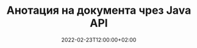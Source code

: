 ---
############################# Static ############################
layout: "product"
date: 2022-02-23T12:00:00+02:00
draft: false

product: "Annotation"
product_tag: "annotation"
platform: "Java"
platform_tag: "java"

############################# Head ############################
head_title: "API за анотация на Java документи | Преглед и анотиране на PDF Word Excel PPTX изображения"
head_description: "API за анотация на документ на Java. Преглеждайте, маркирайте, коментирайте и коментирайте PDF Word DOCX, Excel XLSX, PPTX, EML EMLX, VSS VSD, OTP, CAD и файлови формати с изображения."

############################# Header ##########################
title: "Анотация на документа чрез Java API"
description: "Създавайте Java приложения с възможности за преглед и анотиране на PDF, HTML, MS Office и други формати на документи, без да инсталирате външен софтуер."
button:
    enable: true
    icon: "fas fa-arrow-down"
    label: "Изтеглете безплатна пробна версия"
    link: "https://downloads.groupdocs.com/annotation/java"

############################# SubMenu #########################
submenu:
    enable: true
    
    left:
        img_alt: "GroupDocs.Annotation for Java"
        image: "https://www.groupdocs.cloud/templates/groupdocs/images/product-logos/groupdocs-annotation-java.png"
        product: "GroupDocs.Annotation"
        platform: "Java"

    middle:
        button:
            # button loop
            - link: "#features"
              text: "Характеристика"

            # button loop
            - link: "https://products.groupdocs.app/annotation"
              text: "Демонстрации на живо"

            # button loop
            - link: "https://purchase.groupdocs.com/pricing/annotation/java"
              text: "Ценообразуване"

    right:
        link_download: "https://downloads.groupdocs.com/annotation"
        link_learn: "https://docs.groupdocs.com/annotation/java/"
        link_buy: "https://purchase.groupdocs.com"

############################# Overview ############################
overview:
    enable: true
    content: |
      GroupDocs.Annotation Java API е продукт, който ви позволява да работите с анотации в документи на различни платформи и операционни системи, като Android, MacOS, Linux, Windows. GroupDocs.Annotation предоставя библиотека с прост API, който дава много предимства: например, ако трябва да запазите поверителността на данните или да изберете колко енергия ви е необходима, за да работите с библиотеката, или частично да промените работата с анотации, библиотеката е много лек и гъвкав.

      API на GroupDocs.Annotation за Java ви позволява да работите с различни типове анотации, които включват: текст, полилиния, област, подчертаване, точка, воден знак, стрелка, елипса, заместване на текст, разстояние, текстово поле, редактиране на ресурси и т.н. И поддържа повечето популярни формати на документи като: PDF, HTML, Microsoft Office Word, електронни таблици на Excel, презентации на PowerPoint, Visio, имейли на Outlook, изображения, метафайлове, CAD чертежи и различни други формати. API предоставя възможност за получаване на миниатюри на страници на документи и поддържа импортиране и експортиране на анотация към и от PDF файлове.

      Използвайки библиотека, можете да [добавите](/аннотация/java/bmp/), [редактирате](/аннотация/java/bmp/), [извлечете](/аннотация/java/bmp/) и [изтриете](/анотация /java/bmp/) анотации от документи, завъртане на документи, решение за промяна на миниатюри и това не е пълен списък на всички възможности. Той също така предлага изчерпателен набор от обекти с данни за персонализиране на свойствата на анотацията според вашите изисквания във всички поддържани формати на документи.

      Работата с GroupDocs.Annotation за Java API е много проста и се състои само от няколко основни стъпки. Първо трябва да настроите лиценз, след това да изберете файла, с който искате да работите, след това да манипулирате по някакъв начин с анотациите на документа (изтриване/редактиране/извличане/изтриване) и да запишете резултата. За повече информация, моля, вижте продуктовата [документация](https://docs.groupdocs.com/annotation/java/getting-started/) или нашите [примери](https://github.com/groupdocs-annotation/GroupDocs.Annotation -за-Java).
      
      GroupDocs.Annotation се актуализира редовно и осигурява поддръжка за своите клиенти, винаги сте добре дошли да ни зададете въпроси или да изпратите вашите идеи или да ни кажете за вашите нужди от нещо ново и ние с удоволствие ще го внедрим в нашите нови версии.
    tabs:
      enable: true
      
      ## TAB ONE ##
      tab_one:
        description: |
          Следва общ преглед на GroupDocs.Annotation за Java:
      
        right:
          enable: true
          icon: "fab fa-html5"
          title:  Преглед
          content: |
            * Добавяне на анотации
            * Експортиране на анотации 
            * Импортиране на анотации
            * Коментари, базирани на отговор
            * Съвместимост с анотация
      
      ## TAB TWO ##
      tab_two:
        description: |
          GroupDocs.Annotation за Java поддържа всички популярни [файлови формати на документи](https://docs.groupdocs.com/annotation/java/supported-document-formats/), включително: Microsoft Office, PDF, изображения и много други.

        left:
          enable: true
          table:
            # table loop
            - title: "Microsoft Office Formats"
              content: |
                * **Word**: [DOC](/annotation/java/doc/), [DOCX](/annotation/java/docx/), [DOCM](/annotation/java/docm/), [DOT](/annotation/java/dot/), [DOTX](/annotation/java/dotx/), [RTF](/annotation/java/rtf/)
                * **Excel**: [XLS](/annotation/java/xls/), [XLSX](/annotation/java/xlsx/), [XLSB](/annotation/java/xlsb/), [XLSM](/annotation/java/xlsm/)
                * **PowerPoint**: [PPT](/annotation/java/ppt/), [PPTX](/annotation/java/pptx/), [PPS](/annotation/java/pps/), [PPSX](/annotation/java/ppsx/), [POTM](/annotation/java/potm/), [POTX](/annotation/java/potx/), [PPSM](/annotation/java/ppsm/), [PPTM](/annotation/java/pptm/), [WMF](/annotation/java/wmf/), [EMF](/annotation/java/emf/)
                * **Outlook**: [EML](/annotation/java/eml/), [EMLX](/annotation/java/emlx/), [MSG](/annotation/java/msg/)
                * **Visio**: [VSS](/annotation/java/vss/), [VST](/annotation/java/vst/), [VSD](/annotation/java/vsd/), [VSDX](/annotation/java/vsdx/), [VSX](/annotation/java/vsx/)

        right:
          enable: true
          table:
            # table loop
            - title: "Other Formats"
              content: |
                * **Portable**: [PDF](/annotation/java/pdf/) (PDF/A-1a, PDF/A-1b, PDF/A-2a)
                * **OpenDocument**: [ODT](/annotation/java/odt/), [ODS](/annotation/java/ods/), [ODP](/annotation/java/odp/)
                * **Images**: [BMP](/annotation/java/bmp/), [JPG](/annotation/java/jpg/), [JPEG](/annotation/java/jpeg/), [TIFF](/annotation/java/tiff/), [TIF](/annotation/java/tif/), [PNG](/annotation/java/png/), [GIF](/annotation/java/gif/), [DCM](/annotation/java/dcm/), [DICOM](/annotation/java/dicom/)
                * **AutoCAD**: [DWG](/annotation/java/dwg/), [DXF](/annotation/java/dxf/), [CAD](/annotation/java/cad/)
                * **Other**: [HTM](/annotation/java/htm/), [HTML](/annotation/java/html/), [CSV](/annotation/java/csv/), [DJVU](/annotation/java/djvu/), [OTP](/annotation/java/otp/), [OTT](/annotation/java/ott/)

      ## TAB THREE ##
      tab_three:
        description: |
          GroupDocs.Annotation за Java поддържа следните операционни системи, рамки и мениджъри на пакети:
        
        left:
          enable: true
          table:
            # table loop
            - icon: "fab fa-windows"
              title:  Операционна система
              content: |
                * Microsoft Windows Desktop
                * Microsoft Windows Server
                * Linux
                * MacOS

            # table loop
            - icon: "fas fa-code"
              title:  Поддържани рамки
              content: |
                * Java 7 (1.7) and above

        right:
          enable: true
          table:
            # table loop
            - icon: "fas fa-cogs"
              title:  Среди за разработка
              content: |
                * NetBeans
                * IntelliJ IDEA
                * Eclipse

            # table loop
            - icon: "fas fa-tools"
              title:  Инструмент за автоматизация на изграждане
              content: |
                * Maven

############################# Features ############################
features:
    enable: true
    title: GroupDocs. Анотация за функциите на Java

    feature:
      # feature loop
      - icon: "fas fa-copy"
        link: "https://docs.groupdocs.com/annotation/java/add-area-annotation/"
        content: Добавете анотация за област в документа и свържете прости и вложени коментари

      # feature loop
      - icon: "fas fa-eye"
        link: "https://docs.groupdocs.com/annotation/java/add-arrow-annotation/"
        content: Посочете конкретно съдържание с помощта на анотация със стрелка

      # feature loop
      - icon: "fas fa-bolt"
        link: "https://docs.groupdocs.com/annotation/java/add-watermark-annotation/"
        content: Задайте текстови водни знаци на PDF, слайдове, работни листове в Excel, изображения и диаграми под ъгъл
      
      # feature loop
      - icon: "fas fa-file-powerpoint"
        link: "https://docs.groupdocs.com/annotation/java/add-point-annotation/"
        content: Добавете изскачащи коментари към всяко място в документа с помощта на анотация на точки

      # feature loop
      - icon: "fas fa-code"
        link: "https://docs.groupdocs.com/annotation/java/add-polyline-annotation/"
        content: Използвайте анотация за полилиния, за да свържете последователност от линейни сегменти, дъгови сегменти или и двете

      # feature loop
      - icon: "fas fa-cloud"
        link: "https://docs.groupdocs.com/annotation/java/add-ellipse-annotation/"
        content: Добавяне на анотация с елипса към PDF, Word документи, електронни таблици, презентации, диаграми и изображения

      # feature loop
      - icon: "fas fa-remove-format"
        link: "https://docs.groupdocs.com/annotation/java/add-watermark-annotation/"
        content: Добавете ъглови водни знаци за PDF, PowerPoint, Excel, изображения и диаграми

      # feature loop
      - icon: "fas fa-comment-slash"
        link: "https://docs.groupdocs.com/annotation/java/add-underline-annotation/"
        content: Извличане на координати на текстова анотация в представяне на изображение на документ

      # feature loop
      - icon: "fas fa-location-arrow"
        link: "https://docs.groupdocs.com/annotation/java/add-annotation-to-the-document/"
        content: Подчертайте, зачертайте или модифицирайте конкретен текст в документ

      # feature loop
      - icon: "fas fa-border-all"
        link: "https://docs.groupdocs.com/annotation/java/add-annotation-to-the-document/"
        content: Добавете текстов печат или воден знак и текстово поле в документ

      # feature loop
      - icon: "fas fa-wrench"
        link: "https://docs.groupdocs.com/annotation/java/add-point-annotation/"
        content: Импортиране и експортиране на анотации сред документи на Word и презентации на PowerPoint

      # feature loop
      - icon: "fas fa-columns"
        link: "https://docs.groupdocs.com/annotation/java/add-strikeout-annotation/"
        content: Анотиране на електронни таблици на Excel с типове анотации тип Text, TextReplacement, Watermark & ​​Resource Redaction

      # feature loop
      - icon: "fas fa-file-word"
        link: "https://docs.groupdocs.com/annotation/java/get-file-info/"
        content: Добавете полилинии, зачертани, подчертани или текстови анотации към презентации и слайдове на PowerPoint

      # feature loop
      - icon: "fas fa-envelope"
        link: "https://docs.groupdocs.com/annotation/java/basic-usage/"
        content: Маркиране на анотация на точки в презентации с помощта на X, Y координати

      # feature loop
      - icon: "fas fa-print"
        link: "https://docs.groupdocs.com/annotation/java/add-strikeout-annotation/"
        content: Добавете анотации за зачертаване, текст, подчертаване или полилиния към изображения

      # feature loop
      - icon: "fas fa-file-archive"
        link: "https://docs.groupdocs.com/annotation/java/add-link-annotation/"
        content: Извличане на информация за документ и изображения за диаграми на Visio, като VSS и VSD
      
      # feature loop
      - icon: "fas fa-file-code"
        link: "https://docs.groupdocs.com/annotation/java/basic-usage/"
        content: Вземете миниатюри на страниците на документа и работете с многостранични TIFF файлове

      # feature loop
      - icon: "fas fa-file-excel"
        link: "https://docs.groupdocs.com/annotation/java/get-file-info/"
        content: Извличане на цялата анотация на документ с едно извикване на функция

      # feature loop
      - icon: "fas fa-heading"
        link: "https://docs.groupdocs.com/annotation/java/add-link-annotation/"
        content: Добавете анотации за връзки към PDF, Word и PowerPoint презентации

      # feature loop
      - icon: "fas fa-project-diagram"
        link: "https://docs.groupdocs.com/annotation/java/add-point-annotation/"
        content: Поддръжка на SVG Path Parsing за PDF, Word, диаграми, слайдове и други основни формати на документи

      # feature loop
      - icon: "fas fa-cube"
        link: "https://docs.groupdocs.com/annotation/java/technical-support/"
        content: Поддръжка за добавяне на анотация на воден знак към документи на Word и почистване за замяна на текст

      # feature loop
      - icon: "fab fa-uncharted"
        link: "https://docs.groupdocs.com/annotation/java/technical-support/"
        content: Поддръжка на обработка на фигури в диаграми за текстови анотации
  
      # feature loop
      - icon: "fab fa-uncharted"
        link: "https://docs.groupdocs.com/annotation/java/advanced-usage/"
        content: Спестете време, като кеширате визуализации на страници на документи за по-бърза обработка
  
      # feature loop
      - icon: "fab fa-uncharted"
        link: "https://docs.groupdocs.com/annotation/java/add-annotation-to-the-document/"
        content: Лесно анотирайте документи на Word, Excel и PowerPoint дори с по-стари формати

      # feature loop
      - icon: "fab fa-uncharted"
        link: "https://docs.groupdocs.com/annotation/java/add-distance-annotation/"
        content: Показване на надписи за анотации за разстояние за Excel, PowerPoint и диаграми

############################# Support ############################
support:
    enable: true

############################# Solutions ############################
solutions:
    enable: true
    title: GroupDocs.Annotation предлага API за преглед на документи за други популярни среди за разработка

    solution:
        # solution loop
        - img_alt: "GroupDocs.Annotation for .NET"
          image: "https://www.groupdocs.cloud/templates/groupdocs/images/product-logos/groupdocs-annotation-net.png"
          product: "GroupDocs.Annotation"
          platform: ".NET"
          link: "/annotation/net/"

############################# Back to top ###############################
back_to_top:
  enable: true
---